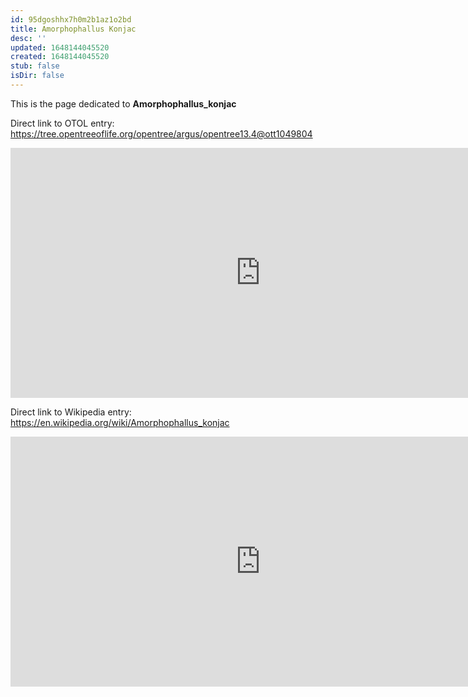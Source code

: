 ```yaml
---
id: 95dgoshhx7h0m2b1az1o2bd
title: Amorphophallus Konjac
desc: ''
updated: 1648144045520
created: 1648144045520
stub: false
isDir: false
---
```

This is the page dedicated to **Amorphophallus_konjac**


Direct link to OTOL entry: https://tree.opentreeoflife.org/opentree/argus/opentree13.4@ott1049804



<html>
    <body>
    <iframe src="https://tree.opentreeoflife.org/opentree/argus/opentree13.4@ott1049804"
    width="800" height="400" frameborder="0" allowfullscreen> </iframe>
    </body>
</html>
    


Direct link to Wikipedia entry: https://en.wikipedia.org/wiki/Amorphophallus_konjac



<html>
    <body>
    <iframe src="https://en.wikipedia.org/wiki/Amorphophallus_konjac"
    width="800" height="400" frameborder="0" allowfullscreen> </iframe>
    </body>
</html>
    
